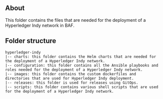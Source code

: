 ## About
This folder contains the files that are needed for the deployment of a Hyperledger Indy network in BAF. 

## Folder structure
```
hyperledger-indy
|-- charts: this folder contains the Helm charts that are needed for the deployment of a Hyperledger Indy network.
|-- configuration: this folder contains all the Ansible playbooks and roles needed for the deployment of a Hyperledger Indy network.
|-- images: this folder contains the custom dockerfiles and directories that are used for Hyperledger Indy deployment.
|-- releases: this folder is used for releases using GitOps.
|-- scripts: this folder contains various shell scripts that are used for the deployment of a Hyperledger Indy network.
```
